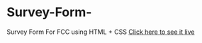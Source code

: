 # Survey-Form-
Survey Form For FCC using HTML + CSS
[Click here to see it live](https://johnkodopanagiotis.github.io/Survey-Form-/)

